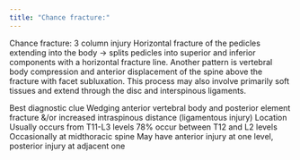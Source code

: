 ```yaml
---
title: "Chance fracture:"
---
```

Chance fracture: 3 column injury
Horizontal fracture of the pedicles extending into the body &#8594; splits pedicles into superior and inferior components with a horizontal fracture line.
Another pattern is vertebral body compression and anterior displacement of the spine above the fracture with facet subluxation.
This process may also involve primarily soft tissues and extend through the disc and interspinous ligaments.

Best diagnostic clue
Wedging anterior vertebral body and posterior element fracture &amp;/or increased intraspinous distance (ligamentous injury)
Location
Usually occurs from T11-L3 levels
78% occur between T12 and L2 levels
Occasionally at midthoracic spine
May have anterior injury at one level, posterior injury at adjacent one

